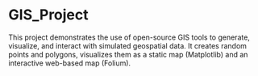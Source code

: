 # GIS_Project
This project demonstrates the use of open-source GIS tools to generate, visualize, and interact with simulated geospatial data. It creates random points and polygons, visualizes them as a static map (Matplotlib) and an interactive web-based map (Folium).
